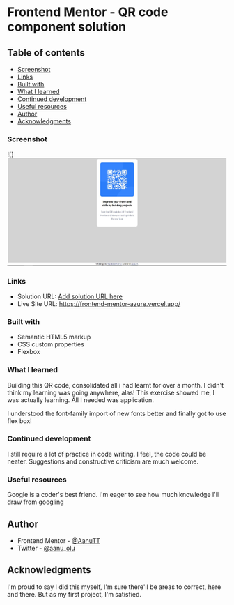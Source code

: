 # Frontend Mentor - QR code component solution

## Table of contents

  - [Screenshot](#screenshot)
  - [Links](#links)
  - [Built with](#built-with)
  - [What I learned](#what-i-learned)
  - [Continued development](#continued-development)
  - [Useful resources](#useful-resources)
- [Author](#author)
- [Acknowledgments](#acknowledgments)




### Screenshot

![]![QR code created by Bee-U.A](images/qr-code.JPG)

### Links

- Solution URL: [Add solution URL here](https://your-solution-url.com)
- Live Site URL: https://frontend-mentor-azure.vercel.app/



### Built with

- Semantic HTML5 markup
- CSS custom properties
- Flexbox

### What I learned

Building this QR code, consolidated all i had learnt for over a month. I didn't think my learning was going anywhere, alas! This exercise showed me, I was actually learning. All I needed was application.

I understood the font-family import of new fonts better and finally got to use flex box!


### Continued development

I still require a lot of practice in code writing. I feel, the code could be neater. Suggestions and constructive criticism are much welcome.


### Useful resources

Google is a coder's best friend. I'm eager to see how much knowledge I'll draw from googling


## Author


- Frontend Mentor - [@AanuTT](https://www.frontendmentor.io/profile/AanuTT)
- Twitter - [@aanu_olu](https://www.twitter.com/aanu_olu)



## Acknowledgments

I'm proud to say I did this myself, I'm sure there'll be areas to correct, here and there. But as my first project, I'm satisfied.

